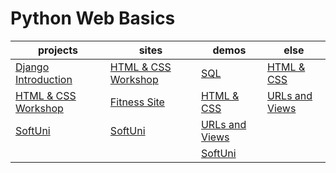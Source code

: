 # Python Web Basics

| projects | sites | demos | else |
| -------- | ----- | ----- | ---- |
| <a href="2.Django-Introduction">Django Introduction</a> | <a href="0.HTML & CSS Mini Course/Workshop">HTML & CSS Workshop</a> | <a href="1.PostgreSQL-Introduction/PostgreSQL.sql">SQL</a> | <a href="0.HTML & CSS Mini Course">HTML & CSS</a> |
| <a href="0.HTML & CSS Mini Course/Workshop">HTML & CSS Workshop</a> | <a href="0.HTML & CSS Mini Course/Introduction to CSS/01. Fitness Site">Fitness Site</a> | <a href="0.HTML & CSS Mini Course">HTML & CSS</a> | <a href="3.URLs and Views">URLs and Views</a> |
| <a href="4.SoftUni - Demo project">SoftUni</a> | <a href="4.SoftUni - Demo project">SoftUni</a> | <a href="3.URLs and Views">URLs and Views</a> | |
| | | <a href="4.SoftUni - Demo project">SoftUni</a> | |
